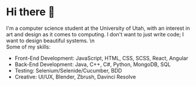 # Hi there 👋
I'm a computer science student at the University of Utah, with an interest in art and design as it comes to computing. I don't want to just write code; I want to design beautiful systems. \n <br>
Some of my skills:
- Front-End Development: JavaScript, HTML, CSS, SCSS, React, Angular
- Back-End Development: Java, C++, C#, Python, MongoDB, SQL
- Testing: Selenium/Selenide/Cucumber, BDD
- Creative: UI/UX, Blender, Zbrush, Davinci Resolve

<!--
**chandlereyre/chandlereyre** is a ✨ _special_ ✨ repository because its `README.md` (this file) appears on your GitHub profile.

Here are some ideas to get you started:

- 🔭 I’m currently working on ...
- 🌱 I’m currently learning ...
- 👯 I’m looking to collaborate on ...
- 🤔 I’m looking for help with ...
- 💬 Ask me about ...
- 📫 How to reach me: ...
- 😄 Pronouns: ...
- ⚡ Fun fact: ...
-->
